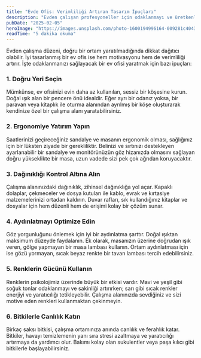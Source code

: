 ```yaml
---
title: "Evde Ofis: Verimliliği Artıran Tasarım İpuçları"
description: "Evden çalışan profesyoneller için odaklanmayı ve üretkenliği artıracak ev ofisi düzenleme önerileri."
pubDate: "2025-02-05"
heroImage: "https://images.unsplash.com/photo-1600194996164-009281c4043b?ixlib=rb-4.0.3&ixid=MnwxMjA3fDB8MHxwaG90by1wYWdlfHx8fGVufDB8fHx8&auto=format&fit=crop&w=800&q=80"
readTime: "5 dakika okuma"
---
```


Evden çalışma düzeni, doğru bir ortam yaratılmadığında dikkat dağıtıcı olabilir. İyi tasarlanmış bir ev ofis ise hem motivasyonu hem de verimliliği artırır. İşte odaklanmanızı sağlayacak bir ev ofisi yaratmak için bazı ipuçları:

### 1. Doğru Yeri Seçin
Mümkünse, ev ofisinizi evin daha az kullanılan, sessiz bir köşesine kurun. Doğal ışık alan bir pencere önü idealdir. Eğer ayrı bir odanız yoksa, bir paravan veya kitaplık ile oturma alanından ayrılmış bir köşe oluşturarak kendinize özel bir çalışma alanı yaratabilirsiniz.

### 2. Ergonomiye Yatırım Yapın
Saatlerinizi geçireceğiniz sandalye ve masanın ergonomik olması, sağlığınız için bir lüksten ziyade bir gerekliliktir. Belinizi ve sırtınızı destekleyen ayarlanabilir bir sandalye ve monitörünüzün göz hizanızda olmasını sağlayan doğru yükseklikte bir masa, uzun vadede sizi pek çok ağrıdan koruyacaktır.

### 3. Dağınıklığı Kontrol Altına Alın
Çalışma alanınızdaki dağınıklık, zihinsel dağınıklığa yol açar. Kapaklı dolaplar, çekmeceler ve dosya kutuları ile kablo, evrak ve kırtasiye malzemelerinizi ortadan kaldırın. Duvar rafları, sık kullandığınız kitaplar ve dosyalar için hem düzenli hem de erişimi kolay bir çözüm sunar.

### 4. Aydınlatmayı Optimize Edin
Göz yorgunluğunu önlemek için iyi bir aydınlatma şarttır. Doğal ışıktan maksimum düzeyde faydalanın. Ek olarak, masanızın üzerine doğrudan ışık veren, gölge yapmayan bir masa lambası kullanın. Ortam aydınlatması için ise gözü yormayan, sıcak beyaz renkte bir tavan lambası tercih edebilirsiniz.

### 5. Renklerin Gücünü Kullanın
Renklerin psikolojimiz üzerinde büyük bir etkisi vardır. Mavi ve yeşil gibi soğuk tonlar odaklanmayı ve sakinliği artırırken; sarı gibi sıcak renkler enerjiyi ve yaratıcılığı tetikleyebilir. Çalışma alanınızda sevdiğiniz ve sizi motive eden renkleri kullanmaktan çekinmeyin.

### 6. Bitkilerle Canlılık Katın
Birkaç saksı bitkisi, çalışma ortamınıza anında canlılık ve ferahlık katar. Bitkiler, havayı temizlemenin yanı sıra stresi azaltmaya ve yaratıcılığı artırmaya da yardımcı olur. Bakımı kolay olan sukulentler veya paşa kılıcı gibi bitkilerle başlayabilirsiniz.
